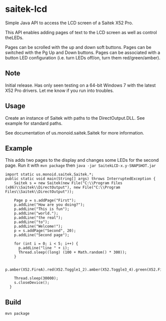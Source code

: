 # saitek-lcd
Simple Java API to access the LCD screen of a Saitek X52 Pro.

This API enables adding pages of text to the LCD screen as well as control theLEDs.

Pages can be scrolled with the up and down soft buttons.
Pages can be switched with the Pg Up and Down buttons.
Pages can be associated with a button LED configuration (i.e. turn LEDs off/on, turn them red/green/amber).

## Note
Initial release. Has only seen testing on a 64-bit Windows 7 with the latest X52 Pro drivers.
Let me know if you run into troubles.

## Usage

Create an instance of Saitek with paths to the DirectOutput.DLL.
See example for standard paths.

See documentation of us.monoid.saitek.Saitek for more information.

## Example
This adds two pages to the display and changes some LEDs for the second page.
Run it with `mvn package` then `java -jar SaitekLCD-x.y-SNAPSHOT.jar`

```
import static us.monoid.saitek.Saitek.*;
public static void main(String[] args) throws InterruptedException {
    Saitek s = new Saitek(new File("C:\\Program Files (x86)\\Saitek\\DirectOutput"), new File("C:\\Program Files\\Saitek\\DirectOutput"));

    Page p = s.addPage("First");
    p.addLine("How are you doing?");
    p.addLine("This is fun");
    p.addLine("world.");
    p.addLine("the real");
    p.addLine("to");
    p.addLine("Welcome!");
    p = s.addPage("Second", 20);
    p.addLine("Second page");

    for (int i = 0; i < 5; i++) {
      p.addLine("line " + i);
      Thread.sleep((long) (100 + Math.random() * 300));
    }

    p.amber(X52.FireA).red(X52.Toggle1_2).amber(X52.Toggle3_4).green(X52.FireD).off(X52.Clutch).on(X52.Throttle).off(X52.Toggle5_6);
    
    Thread.sleep(30000);
    s.closeDevice();
  }
```

## Build

```
mvn package
```



